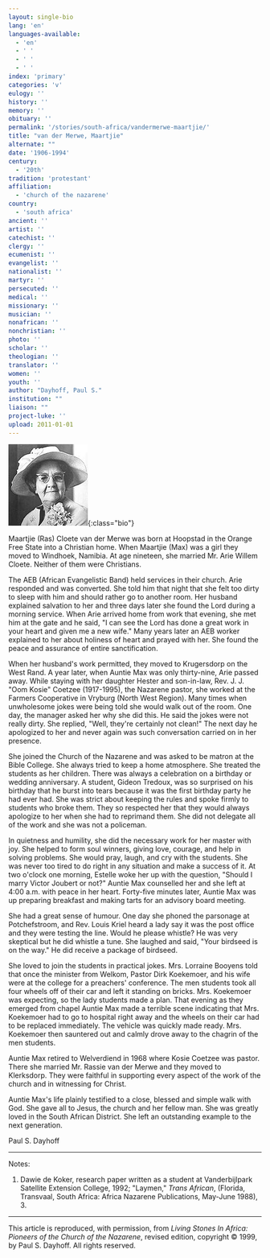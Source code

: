 ```yaml
---
layout: single-bio
lang: 'en'
languages-available:
  - 'en'
  - ' '
  - ' '
  - ' '
index: 'primary'
categories: 'v'
eulogy: ''
history: ''
memory: ''
obituary: ''
permalink: '/stories/south-africa/vandermerwe-maartjie/'
title: "van der Merwe, Maartjie"
alternate: ""
date: '1906-1994'
century:
  - '20th'
tradition: 'protestant'
affiliation:
  - 'church of the nazarene'
country:
  - 'south africa'
ancient: ''
artist: ''
catechist: ''
clergy: ''
ecumenist: ''
evangelist: ''
nationalist: ''
martyr: ''
persecuted: ''
medical: ''
missionary: ''
musician: ''
nonafrican: ''
nonchristian: ''
photo: ''
scholar: ''
theologian: ''
translator: ''
women: ''
youth: ''
author: "Dayhoff, Paul S."
institution: ""
liaison: ""
project-luke: ''
upload: 2011-01-01
---
```


![Maartjie van der Merwe](/images/bio-pics/southafrica/vandermerwe-maartjie/van-der-merwe.jpg){:class="bio"}

Maartjie (Ras) Cloete van der Merwe was born at Hoopstad in the Orange Free State into a Christian home.   When Maartjie (Max) was a girl they moved to Windhoek, Namibia.  At age nineteen, she married Mr. Arie Willem Cloete.  Neither of them were Christians.

The AEB (African Evangelistic Band) held services in their church.  Arie responded and was converted.  She told him that night that she felt too dirty to sleep with him and should rather go to another room.  Her husband explained salvation to her and three days later she found the Lord during a morning service.  When Arie arrived home from work that evening, she met him at the gate and he said, "I can see the Lord has done a great work in your heart and given me a new wife."  Many years later an AEB worker explained to her about holiness of heart and prayed with her.  She found the peace and assurance of entire sanctification.

When her husband's work permitted, they moved to Krugersdorp on the West Rand.  A year later, when Auntie Max was only thirty-nine, Arie passed away.  While staying with her daughter Hester and son-in-law,  Rev. J. J. "Oom Kosie" Coetzee (1917-1995), the Nazarene pastor,  she worked at the Farmers Cooperative in Vryburg (North West Region). Many times when unwholesome jokes were being told she would walk out of the room.  One day, the manager asked her why she did this.  He said the jokes were not really dirty.  She replied, "Well, they're certainly not clean!"  The next day he apologized to her and never again was such conversation carried on in her presence.

She joined the Church of the Nazarene and was asked to be matron at the Bible College.  She always tried to keep a home atmosphere.  She treated the students as her children.  There was always a celebration on a birthday or wedding anniversary.  A student, Gideon Tredoux, was so surprised on his birthday that he burst into tears because it was the first birthday party he had ever had.  She was strict about keeping the rules and spoke firmly to students who broke them.  They so respected her that they would always apologize to her when she had to reprimand them.  She did not delegate all of the work and she was not a policeman.

In quietness and humility, she did the necessary work for her master with joy.  She helped to form soul winners, giving love, courage, and help in solving problems.  She would pray, laugh, and cry with the students.  She was never too tired to do right in any situation and make a success of it.  At two o'clock one morning, Estelle woke her up with the question, "Should I marry Victor Joubert or not?"  Auntie Max counselled her and she left at 4:00 a.m. with peace in her heart.  Forty-five minutes later, Auntie Max was up preparing breakfast and making tarts for an advisory board meeting.

She had a great sense of humour.  One day she phoned the parsonage at Potchefstroom, and Rev. Louis Kriel heard a lady say it was the post office and they were testing the line.  Would he please whistle?  He was very skeptical but he did whistle a tune.  She laughed and said, "Your birdseed is on the way."  He did receive a package of birdseed.

She loved to join the students in practical jokes.  Mrs. Lorraine Booyens told that once the minister from Welkom, Pastor Dirk Koekemoer, and his wife were at the college for a preachers' conference.  The men students took all four wheels off of their car and left it standing on bricks.  Mrs. Koekemoer was expecting, so the lady students made a plan.  That evening as they emerged from chapel Auntie Max made a terrible scene indicating that Mrs. Koekemoer had to go to hospital right away and the wheels on their car had to be replaced immediately.  The vehicle was quickly made ready.  Mrs. Koekemoer then sauntered out and calmly drove away to the chagrin of the men students.

Auntie Max retired to Welverdiend in 1968 where Kosie Coetzee was pastor.  There she married Mr. Rassie van der Merwe and they moved to Klerksdorp.  They were faithful in supporting every aspect of the work of the church and in witnessing for Christ.

Auntie Max's life plainly testified to a close, blessed and simple walk with God.  She gave all to Jesus, the church and her fellow man.  She was greatly loved in the South African District.  She left an outstanding example to the next generation.

Paul S. Dayhoff

---

Notes:

1. Dawie de Koker, research paper written as a student at Vanderbijlpark Satellite Extension College, 1992; "Laymen," *Trans African*, (Florida, Transvaal, South Africa: Africa Nazarene Publications, May-June 1988), 3.

---

This article is reproduced, with permission, from *Living Stones In Africa: Pioneers of the Church of the Nazarene*, revised edition, copyright &copy; 1999, by Paul S. Dayhoff.  All rights reserved.